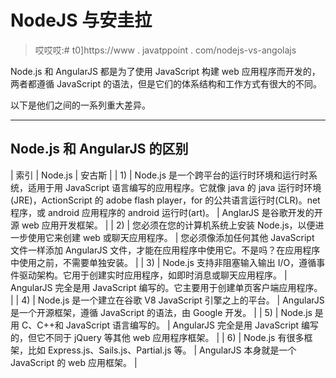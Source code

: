 # NodeJS 与安圭拉

> 哎哎哎:# t0]https://www . javatppoint . com/nodejs-vs-angolajs

Node.js 和 AngularJS 都是为了使用 JavaScript 构建 web 应用程序而开发的，两者都遵循 JavaScript 的语法，但是它们的体系结构和工作方式有很大的不同。

以下是他们之间的一系列重大差异。

* * *

## Node.js 和 AngularJS 的区别

| 索引 | Node.js | 安古斯 |
| 1) | Node.js 是一个跨平台的运行时环境和运行时系统，适用于用 JavaScript 语言编写的应用程序。它就像 java 的 java 运行时环境(JRE)，ActionScript 的 adobe flash player，for 的公共语言运行时(CLR)。net 程序，或 android 应用程序的 android 运行时(art)。 | AnglarJS 是谷歌开发的开源 web 应用开发框架。 |
| 2) | 您必须在您的计算机系统上安装 Node.js，以便进一步使用它来创建 web 或聊天应用程序。 | 您必须像添加任何其他 JavaScript 文件一样添加 AngularJS 文件，才能在应用程序中使用它。不是吗？在应用程序中使用之前，不需要单独安装。 |
| 3) | Node.js 支持非阻塞输入输出 I/O，遵循事件驱动架构。它用于创建实时应用程序，如即时消息或聊天应用程序。 | AngularJS 完全是用 JavaScript 编写的。它主要用于创建单页客户端应用程序。 |
| 4) | Node.js 是一个建立在谷歌 V8 JavaScript 引擎之上的平台。 | AngularJS 是一个开源框架，遵循 JavaScript 的语法，由 Google 开发。 |
| 5) | Node.js 是用 C、C++和 JavaScript 语言编写的。 | AngularJS 完全是用 JavaScript 编写的，但它不同于 jQuery 等其他 web 应用程序框架。 |
| 6) | Node.js 有很多框架，比如 Express.js、Sails.js、Partial.js 等。 | AngularJS 本身就是一个 JavaScript 的 web 应用框架。 |